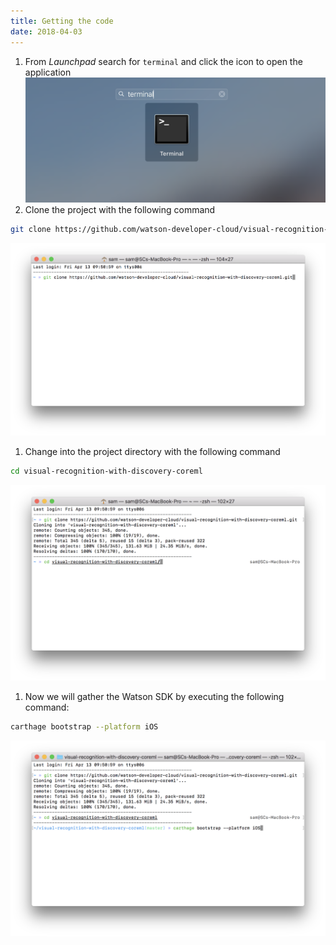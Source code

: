 ```yaml
---
title: Getting the code
date: 2018-04-03
---
```


1. From *Launchpad* search for `terminal` and click the icon to open the application
![](assets/launchpad_terminal.png)
1. Clone the project with the following command
```bash
git clone https://github.com/watson-developer-cloud/visual-recognition-with-discovery-coreml.git
```
![](assets/terminal_git_clone.png)
1. Change into the project directory with the following command
```bash
cd visual-recognition-with-discovery-coreml
```
![](assets/terminal_cd_proj.png)
1. Now we will gather the Watson SDK by executing the following command:

```bash
carthage bootstrap --platform iOS
```
![](assets/terminal_carthage_bootstrap.png)

